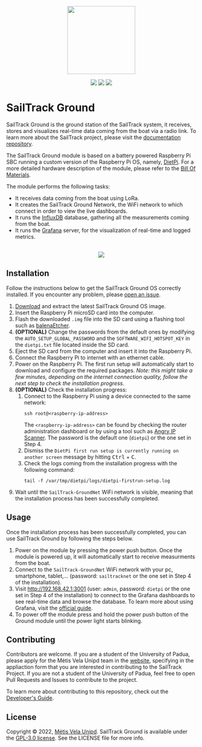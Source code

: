 <p align="center">
  <img src="https://raw.githubusercontent.com/metis-vela-unipd/sailtrack-docs/main/Assets/SailTrack%20Logo.svg" width="180">
</p>

<p align="center">
  <img src="https://img.shields.io/github/license/metis-vela-unipd/sailtrack-ground" />
  <img src="https://img.shields.io/github/v/release/metis-vela-unipd/sailtrack-ground" />
  <img src="https://img.shields.io/github/workflow/status/metis-vela-unipd/sailtrack-ground/Publish%20Release" />
</p>

# SailTrack Ground

SailTrack Ground is the ground station of the SailTrack system, it receives, stores and visualizes real-time data coming from the boat via a radio link. To learn more about the SailTrack project, please visit the [documentation repository](https://github.com/metis-vela-unipd/sailtrack-docs).

The SailTrack Ground module is based on a battery powered Raspberry Pi SBC running a custom version of the Raspberry Pi OS, namely, [DietPi](https://dietpi.com). For a more detailed hardware description of the module, please refer to the [Bill Of Materials](hardware/BOM.csv).

The module performs the following tasks:

* It receives data coming from the boat using LoRa.
* It creates the SailTrack Ground Network, the WiFi network to which connect in order to view the live dashboards.
* It runs the [InfluxDB](https://www.influxdata.com) database, gathering all the measurements coming from the boat.
* It runs the [Grafana](https://grafana.com) server, for the visualization of real-time and logged metrics.

<p align="center">
  <br/>
  <img src="hardware/Connection Diagram.svg">
</p>

## Installation

Follow the instructions below to get the SailTrack Ground OS correctly installed. If you encounter any problem, please [open an issue](https://github.com/metis-vela-unipd/sailtrack-ground/issues/new).

1. [Download](https://github.com/metis-vela-unipd/sailtrack-ground/releases/latest/download/SailTrack-Ground_RPi-ARMv8-Bullseye.7z) and extract the latest SailTrack Ground OS image.
2. Insert the Raspberry Pi microSD card into the computer.
3. Flash the downloaded `.img` file into the SD card using a flashing tool such as [balenaEtcher](https://www.balena.io/etcher/).
4. **(OPTIONAL)** Change the passwords from the default ones by modifying the `AUTO_SETUP_GLOBAL_PASSWORD` and the `SOFTWARE_WIFI_HOTSPOT_KEY` in the `dietpi.txt` file located inside the SD card.
5. Eject the SD card from the computer and insert it into the Raspberry Pi.
6. Connect the Raspberry Pi to internet with an ethernet cable.
7. Power on the Raspberry Pi. The first run setup will automatically start to download and configure the required packages. *Note: this might take a few minutes, depending on the internet connection quality, follow the next step to check the installation progress.*
8. **(OPTIONAL)** Check the installation progress:
   1. Connect to the Raspberry Pi using a device connected to the same network:
      ```
      ssh root@<raspberry-ip-address>
      ```
      The `<raspberry-ip-address>` can be found by checking the router administration dashboard or by using a tool such as [Angry IP Scanner](https://angryip.org). The password is the default one (`dietpi`) or the one set in Step 4.
   2. Dismiss the `DietPi first run setup is currently running on another screen` message by hitting <kbd>Ctrl</kbd> + <kbd>C</kbd>.
   3. Check the logs coming from the installation progress with the following command:
      ```
      tail -f /var/tmp/dietpi/logs/dietpi-firstrun-setup.log
      ```
9. Wait until the `SailTrack-GroundNet` WiFi network is visible, meaning that the installation process has been successfully completed.

## Usage

Once the installation process has been successfully completed, you can use SailTrack Ground by following the steps below.

1. Power on the module by pressing the power push button. Once the module is powered up, it will automatically start to receive measurments from the boat.
2. Connect to the `SailTrack-GroundNet` WiFi network with your pc, smartphone, tablet,... (password: `sailtracknet` or the one set in Step 4 of the installation).
3. Visit http://192.168.42.1:3001 (user: `admin`, password: `dietpi` or the one set in Step 4 of the installation) to connect to the Grafana dashboards to see real-time data and browse the database. To learn more about using Grafana, visit the [official guide](https://grafana.com/docs/grafana/latest/getting-started/getting-started/).
4. To power off the module press and hold the power push button of the Ground module until the power light starts blinking.

## Contributing

Contributors are welcome. If you are a student of the University of Padua, please apply for the Métis Vela Unipd team in the [website](http://metisvela.dii.unipd.it), specifying in the appliaction form that you are interested in contributing to the SailTrack Project. If you are not a student of the University of Padua, feel free to open Pull Requests and Issues to contribute to the project.

To learn more about contributing to this repository, check out the [Developer's Guide](DEVELOPER.md).

## License

Copyright © 2022, [Métis Vela Unipd](https://github.com/metis-vela-unipd). SailTrack Ground is available under the [GPL-3.0 license](https://www.gnu.org/licenses/gpl-3.0.en.html). See the LICENSE file for more info. 
